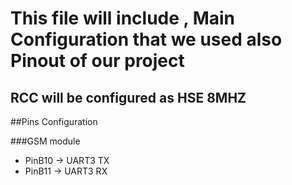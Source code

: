 # This file will include , Main Configuration that we used also Pinout of our project 

## RCC will be configured as HSE 8MHZ 

##Pins Configuration

###GSM module 
- PinB10 -> UART3 TX
- PinB11 -> UART3 RX
